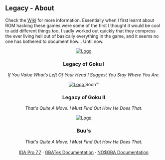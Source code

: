 <h2>Legacy - About</h2>

Check the <a href="https://github.com/Arefu/Legacy/wiki">Wiki</a> for more information.
Essentially when I first learnt about ROM hacking these games were some of the first I thought it would be cool to add different things too, I sadly worked out quickly that they compress the ever living hell out of basically everything in the game, and it seems no one has bothered to document how... Until now.

<div align="center">
  <a href="https://github.com/Arefu/Legacy">
    <img src="https://upload.wikimedia.org/wikipedia/en/1/1c/Dbzlog1.jpg" alt="Logo" >
  </a>

<h3 align="center">Legacy of Goku I</h3>

  <p align="center">
    <i>If You Value What’s Left Of Your Head I Suggest You Stay Where You Are.</i>
  </p>

  <a href="https://github.com/Arefu/Legacy">
    <img src="https://static.wikia.nocookie.net/dragonball/images/e/ed/Legacy_of_goku_2.jpg/revision/latest?cb=20100102065837" alt="Logo" >
  </a>
Soon™

<br>
<h3 align="center">Legacy of Goku II</h3>

  <p align="center">
    <i>That's Quite A Move. I Must Find Out How He Does That.</i>
  </p>

  <a href="https://github.com/Arefu/Legacy">
    <img src="https://static.wikia.nocookie.net/dragonball/images/0/0f/GBA_DragonBallZ_BuusFury.jpg/revision/latest/thumbnail/width/360/height/360?cb=20080228180723" alt="Logo" >
  </a>

<h3 align="center">Buu's</h3>

  <p align="center">
    <i>That's Quite A Move. I Must Find Out How He Does That.</i>
    <br />
    <br />
    <a href="https://google.com/search?q=IDA Pro 7.7">IDA Pro 7.7</a>
    ·
    <a href="https://problemkaputt.de/gbatek.htm">GBATek Documentation</a>
    ·
    <a href="https://problemkaputt.de/gbahlp.htm">NO$GBA Documentation</a>
  </p>
</div>
